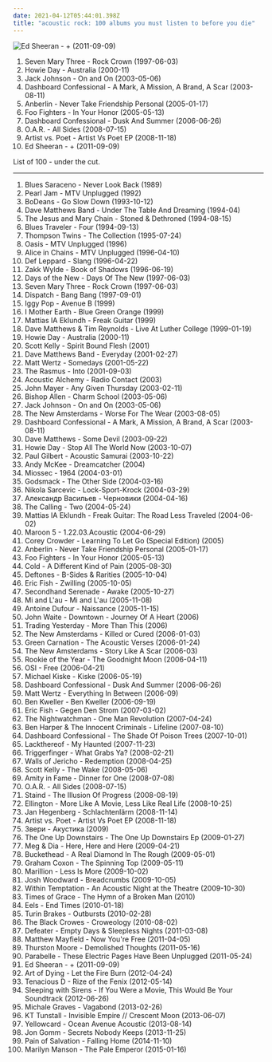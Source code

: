 ```yaml
---
date: 2021-04-12T05:44:01.398Z
title: "acoustic rock: 100 albums you must listen to before you die"
---
```

![Ed Sheeran - + (2011-09-09)](http://coverartarchive.org/release/94ad3a58-a1cc-46a3-acf4-9cb6c1d6f032/16111056293-500.jpg "Ed Sheeran - + (2011-09-09)")
<ol class="albums">
<li data-cover="http://coverartarchive.org/release/e6daf7b2-c04b-41d5-9871-cfc32d649f04/25289789287-500.jpg" data-tags="acoustic rock" role="button">Seven Mary Three - Rock Crown (1997-06-03)</li>
<li data-cover="http://coverartarchive.org/release/69cae4c7-34f1-4dbe-8f61-2ac156a93d90/26608639903-500.jpg" data-tags="acoustic" role="button">Howie Day - Australia (2000-11)</li>
<li data-cover="http://coverartarchive.org/release/972a10fd-c0b7-47c4-9c72-267a8e6aec38/23562352835-500.jpg" data-tags="acoustic, jack johnson" role="button">Jack Johnson - On and On (2003-05-06)</li>
<li data-cover="http://coverartarchive.org/release/a286be17-96f0-3dee-9c66-d8972a04d4e9/1742724035-500.jpg" data-tags="emo" role="button">Dashboard Confessional - A Mark, A Mission, A Brand, A Scar (2003-08-11)</li>
<li data-cover="http://coverartarchive.org/release/0158574e-e762-4a5f-a927-ad925172605d/17944620848-500.jpg" data-tags="alternative rock" role="button">Anberlin - Never Take Friendship Personal (2005-01-17)</li>
<li data-cover="http://coverartarchive.org/release/1f1a4299-a7e9-4f05-b498-082b6c73a305/6140213160-500.jpg" data-tags="alternative rock, rock" role="button">Foo Fighters - In Your Honor (2005-05-13)</li>
<li data-cover="https://img.discogs.com/QPMnXIE11R-Bfg_UmDD19W68Udc=/fit-in/500x500/filters:strip_icc():format(jpeg):mode_rgb():quality(90)/discogs-images/R-1288391-1206675152.jpeg.jpg" data-tags="emo" role="button">Dashboard Confessional - Dusk And Summer (2006-06-26)</li>
<li data-cover="http://coverartarchive.org/release/40deb0a4-3db1-4b30-9810-1af66cfb6804/6415586221-500.jpg" data-tags="indie, rock, alternative, alternative rock, indie rock, acoustic, acoustic rock" role="button">O.A.R. - All Sides (2008-07-15)</li>
<li data-cover="http://coverartarchive.org/release/3cc04595-5572-44bd-86d1-f49b1bcd60c3/15528819341-500.jpg" data-tags="pop punk, powerpop, acoustic rock, emo pop" role="button">Artist vs. Poet - Artist Vs Poet EP (2008-11-18)</li>
<li data-cover="http://coverartarchive.org/release/94ad3a58-a1cc-46a3-acf4-9cb6c1d6f032/16111056293-500.jpg" data-tags="pop, british, acoustic, ed sheeran" role="button">Ed Sheeran - + (2011-09-09)</li>
</ol>
List of 100 - under the cut.
<!-- more -->

_________________

<ol class="albums">
<li data-cover="http://coverartarchive.org/release/b231929d-60f7-4768-b60b-2130b23447ce/9166547195-500.jpg" data-tags="instrumental, acoustic, acoustic rock, funk rock, progressive funk rock, acoustic funk rock" role="button">
Blues Saraceno - Never Look Back (1989)
</li>
<li data-cover="http://coverartarchive.org/release/00430071-491d-4ca3-a61e-634cbc483021/13220151098-500.jpg" data-tags="rock, grunge, pearl jam" role="button">
Pearl Jam - MTV Unplugged (1992)
</li>
<li data-cover="https://img.discogs.com/0f36ac86c54fe502a205affaefeae52f092904f2/images/spacer.gif" data-tags="indie, rock, alternative, alternative rock, male vocalists, acoustic rock, pop-rock, wisconsin" role="button">
BoDeans - Go Slow Down (1993-10-12)
</li>
<li data-cover="http://coverartarchive.org/release/5e5a4cd5-43d1-3b78-a535-272f97c015c9/14327361700-500.jpg" data-tags="rock, 90s" role="button">
Dave Matthews Band - Under The Table And Dreaming (1994-04)
</li>
<li data-cover="http://coverartarchive.org/release/f88fc890-37ac-32bd-94b8-161ea3ba7a84/3300054555-500.jpg" data-tags="90s" role="button">
The Jesus and Mary Chain - Stoned & Dethroned (1994-08-15)
</li>
<li data-cover="http://coverartarchive.org/release/365f2bc6-b56c-460c-9ce9-cde7bb27e46d/10858606127-500.jpg" data-tags="rock, blues, classic rock" role="button">
Blues Traveler - Four (1994-09-13)
</li>
<li data-cover="https://img.discogs.com/gl9R7xYmBfXn2z7JvUsKGnpTV-Y=/fit-in/336x600/filters:strip_icc():format(jpeg):mode_rgb():quality(90)/discogs-images/R-3583601-1336228121.jpeg.jpg" data-tags="80s, new wave" role="button">
Thompson Twins - The Collection (1995-07-24)
</li>
<li data-cover="http://coverartarchive.org/release/6b80a118-bad7-4bf9-af7c-d53203976c0d/10804244112-500.jpg" data-tags="unplugged, britpop" role="button">
Oasis - MTV Unplugged (1996)
</li>
<li data-cover="http://coverartarchive.org/release/0e3ef21b-12b7-4fa2-b430-f3579391e41e/1623290216-500.jpg" data-tags="grunge, acoustic" role="button">
Alice in Chains - MTV Unplugged (1996-04-10)
</li>
<li data-cover="https://img.discogs.com/7RCcHynOA7WXEmUYPVJ1rj_q298=/fit-in/600x600/filters:strip_icc():format(jpeg):mode_rgb():quality(90)/discogs-images/R-5878263-1571737243-8000.jpeg.jpg" data-tags="hard rock, rock" role="button">
Def Leppard - Slang (1996-04-22)
</li>
<li data-cover="http://coverartarchive.org/release/7533b1fc-d328-4ee5-8b50-bbf4c3edb6ed/9020709713-500.jpg" data-tags="southern rock, rock" role="button">
Zakk Wylde - Book of Shadows (1996-06-19)
</li>
<li data-cover="http://coverartarchive.org/release/8843d2b4-f584-46a4-9c3c-f082b7eb39c4/9233096986-500.jpg" data-tags="grunge, 90s, rock, alternative" role="button">
Days of the New - Days Of The New (1997-06-03)
</li>
<li data-cover="http://coverartarchive.org/release/e6daf7b2-c04b-41d5-9871-cfc32d649f04/25289789287-500.jpg" data-tags="acoustic rock" role="button">
Seven Mary Three - Rock Crown (1997-06-03)
</li>
<li data-cover="https://img.discogs.com/5gxQ1LoQeHr3HEeoJBkNEdrp8Vo=/fit-in/600x592/filters:strip_icc():format(jpeg):mode_rgb():quality(90)/discogs-images/R-1373145-1572188842-7674.jpeg.jpg" data-tags="dispatch, rock" role="button">
Dispatch - Bang Bang (1997-09-01)
</li>
<li data-cover="http://coverartarchive.org/release/9c7c32e8-6d76-3f69-b11f-bfd372d61d15/16221871650-500.jpg" data-tags="90s" role="button">
Iggy Pop - Avenue B (1999)
</li>
<li data-cover="http://coverartarchive.org/release/84c895ec-2999-46ad-b23d-2d288ed83462/15467702597-500.jpg" data-tags="electronica, jazz, rock, alternative, alternative rock, experimental, hard rock, progressive rock, pop rock, acoustic, fusion, world, funk metal, funk, latin, blues, progressive, blues rock, acoustic rock, funk rock, progressive alternative metal, progressive alternative rock, progressive funk rock, alternative funk rock, acoustic funk rock, progressive funk metal, progressive ambient rock, acoustic pop rock, acoustic folk rock, acoustic folk fusion, blues funk rock" role="button">
I Mother Earth - Blue Green Orange (1999)
</li>
<li data-cover="http://coverartarchive.org/release/d6354a58-b74d-4265-a92c-beb56dd6c9fd/17872685538-500.jpg" data-tags="rock, guitar virtuoso, progressive alternative metal, progressive jazz fusion metal, progressive alternative rock" role="button">
Mattias IA Eklundh - Freak Guitar (1999)
</li>
<li data-cover="http://coverartarchive.org/release/79e912db-4f71-4fcb-b5be-aced98234ed3/23716283658-500.jpg" data-tags="acoustic" role="button">
Dave Matthews & Tim Reynolds - Live At Luther College (1999-01-19)
</li>
<li data-cover="http://coverartarchive.org/release/69cae4c7-34f1-4dbe-8f61-2ac156a93d90/26608639903-500.jpg" data-tags="acoustic" role="button">
Howie Day - Australia (2000-11)
</li>
<li data-cover="https://img.discogs.com/_2fNihy_mZagH7hITc9lpHBkUCw=/fit-in/600x530/filters:strip_icc():format(jpeg):mode_rgb():quality(90)/discogs-images/R-385035-1252045936.jpeg.jpg" data-tags="acoustic rock, holes" role="button">
Scott Kelly - Spirit Bound Flesh (2001)
</li>
<li data-cover="http://coverartarchive.org/release/d408943f-fa02-4ddd-beac-8b575ba6777a/16967352324-500.jpg" data-tags="rock" role="button">
Dave Matthews Band - Everyday (2001-02-27)
</li>
<li data-cover="https://img.discogs.com/7OtfPkokhzaL0As606HZ1p3f3Bk=/fit-in/600x600/filters:strip_icc():format(jpeg):mode_rgb():quality(90)/discogs-images/R-11892054-1524238820-6548.jpeg.jpg" data-tags="alternative, acoustic rock, matt wertz" role="button">
Matt Wertz - Somedays (2001-05-22)
</li>
<li data-cover="http://coverartarchive.org/release/3f8d05d8-721c-4f02-bafe-8e7a86ba8490/10976525258-500.jpg" data-tags="rock, finnish" role="button">
The Rasmus - Into (2001-09-03)
</li>
<li data-cover="http://coverartarchive.org/release/de812847-9d15-403c-bca3-565ee0251010/6571257629-500.jpg" data-tags="smooth jazz" role="button">
Acoustic Alchemy - Radio Contact (2003)
</li>
<li data-cover="http://coverartarchive.org/release/2c4ec6a6-6e09-43b8-9ee2-26e190e1df92/7594164957-500.jpg" data-tags="soft rock, acoustic, live, john mayer" role="button">
John Mayer - Any Given Thursday (2003-02-11)
</li>
<li data-cover="http://coverartarchive.org/release/50c190da-8631-4111-91a7-562c59f116c0/23188485481-500.jpg" data-tags="indie rock" role="button">
Bishop Allen - Charm School (2003-05-06)
</li>
<li data-cover="http://coverartarchive.org/release/972a10fd-c0b7-47c4-9c72-267a8e6aec38/23562352835-500.jpg" data-tags="acoustic, jack johnson" role="button">
Jack Johnson - On and On (2003-05-06)
</li>
<li data-cover="http://coverartarchive.org/release/500df1c4-f8a1-464c-a0b5-d01284922e4f/15801150787-500.jpg" data-tags="indie rock" role="button">
The New Amsterdams - Worse For The Wear (2003-08-05)
</li>
<li data-cover="http://coverartarchive.org/release/a286be17-96f0-3dee-9c66-d8972a04d4e9/1742724035-500.jpg" data-tags="emo" role="button">
Dashboard Confessional - A Mark, A Mission, A Brand, A Scar (2003-08-11)
</li>
<li data-cover="https://img.discogs.com/F5rcyw3h2tBp5UcO18hh3z5fYYs=/fit-in/600x604/filters:strip_icc():format(jpeg):mode_rgb():quality(90)/discogs-images/R-8615478-1465192295-8925.jpeg.jpg" data-tags="rock" role="button">
Dave Matthews - Some Devil (2003-09-22)
</li>
<li data-cover="http://coverartarchive.org/release/2d9065e5-de47-43ff-865f-42c110e7b6f6/6247631110-500.jpg" data-tags="singer-songwriter, acoustic" role="button">
Howie Day - Stop All The World Now (2003-10-07)
</li>
<li data-cover="https://img.discogs.com/XKWqSZuUg0EhbDJlzg9F7UBtPjc=/fit-in/600x600/filters:strip_icc():format(jpeg):mode_rgb():quality(90)/discogs-images/R-4264430-1360108280-6103.jpeg.jpg" data-tags="acoustic, acoustic rock, got it, poul gilbert" role="button">
Paul Gilbert - Acoustic Samurai (2003-10-22)
</li>
<li data-cover="http://coverartarchive.org/release/76246305-0500-3105-a779-3a494105b65f/22592489423-500.jpg" data-tags="acoustic, acoustic guitar, andy mckee, instrumental" role="button">
Andy McKee - Dreamcatcher (2004)
</li>
<li data-cover="http://coverartarchive.org/release/3194a7cc-fc92-3182-bd73-e1b23fa54ff9/3625624015-500.jpg" data-tags="french, chanson, pop, singer-songwriter, acoustic rock, francais, francophone, france, happiness, french happiness" role="button">
Miossec - 1964 (2004-03-01)
</li>
<li data-cover="http://coverartarchive.org/release/db367585-903f-4e9b-94f9-02093795dc2f/14971932845-500.jpg" data-tags="acoustic" role="button">
Godsmack - The Other Side (2004-03-16)
</li>
<li data-cover="http://coverartarchive.org/release/29accc2d-1e6e-44b3-8c64-af314bb160ba/14041678210-500.jpg" data-tags="singer-songwriter, acoustic, swedish" role="button">
Nikola Sarcevic - Lock-Sport-Krock (2004-03-29)
</li>
<li data-cover="http://coverartarchive.org/release/74358c59-6b61-49c7-b29a-a864bac0c21d/3409386947-500.jpg" data-tags="home-sweet-homeland" role="button">
Александр Васильев - Черновики (2004-04-16)
</li>
<li data-cover="http://coverartarchive.org/release/1c44f484-d4de-348a-9df9-06de6e6d2c2b/5679624370-500.jpg" data-tags="rock, alternative, alternative rock, pop rock" role="button">
The Calling - Two (2004-05-24)
</li>
<li data-cover="https://img.discogs.com/uvwRSOdqN8oOhhPa6Pon_JBFoqw=/fit-in/350x352/filters:strip_icc():format(jpeg):mode_rgb():quality(90)/discogs-images/R-2040200-1260235214.jpeg.jpg" data-tags="guitar, instrumental guitar" role="button">
Mattias IA Eklundh - Freak Guitar: The Road Less Traveled (2004-06-02)
</li>
<li data-cover="http://coverartarchive.org/release/0982a80d-b63b-339c-9bb3-16799e5efb50/1724551044-500.jpg" data-tags="maroon 5, rock" role="button">
Maroon 5 - 1.22.03.Acoustic (2004-06-29)
</li>
<li data-cover="https://img.discogs.com/iFZs_sDOoXqBL_sqVURHqhwfJAE=/fit-in/600x596/filters:strip_icc():format(jpeg):mode_rgb():quality(90)/discogs-images/R-9310356-1478371041-2946.jpeg.jpg" data-tags="pop, singer-songwriter, pop rock, acoustic, mellow, mellow rock, acoustic rock, rock pop" role="button">
Corey Crowder - Learning To Let Go (Special Edition) (2005)
</li>
<li data-cover="http://coverartarchive.org/release/0158574e-e762-4a5f-a927-ad925172605d/17944620848-500.jpg" data-tags="alternative rock" role="button">
Anberlin - Never Take Friendship Personal (2005-01-17)
</li>
<li data-cover="http://coverartarchive.org/release/1f1a4299-a7e9-4f05-b498-082b6c73a305/6140213160-500.jpg" data-tags="alternative rock, rock" role="button">
Foo Fighters - In Your Honor (2005-05-13)
</li>
<li data-cover="http://coverartarchive.org/release/555e77a9-ee30-47c4-bd7d-e8954c22a044/4227861682-500.jpg" data-tags="rock, alternative rock, cold" role="button">
Cold - A Different Kind of Pain (2005-08-30)
</li>
<li data-cover="http://coverartarchive.org/release/47d3278d-9508-47be-bbb0-2ca01ded76a4/1072873279-500.jpg" data-tags="alternative metal, alternative rock" role="button">
Deftones - B-Sides & Rarities (2005-10-04)
</li>
<li data-cover="http://coverartarchive.org/release/6deda132-b533-48c6-8764-d52f8dade1eb/8034427641-500.jpg" data-tags="metal, folk metal, folk rock, german, acoustic rock, eric fish" role="button">
Eric Fish - Zwilling (2005-10-05)
</li>
<li data-cover="http://coverartarchive.org/release/15a9cca2-cd9e-4aac-9828-b85f184b1f84/24240958685-500.jpg" data-tags="acoustic, emo" role="button">
Secondhand Serenade - Awake (2005-10-27)
</li>
<li data-cover="http://coverartarchive.org/release/f548015f-b13c-449f-b304-c9e9492df7a6/16525046871-500.jpg" data-tags="folk" role="button">
Mi and L'au - Mi and L'au (2005-11-08)
</li>
<li data-cover="http://coverartarchive.org/release/9593b483-c169-4671-9ecf-3dcc5859a847/26056764781-500.jpg" data-tags="guitar, acoustic rock, acoustic guitar, accoustic guitar, pixies palace, 2nd worst cover ever" role="button">
Antoine Dufour - Naissance (2005-11-15)
</li>
<li data-cover="http://coverartarchive.org/release/b5db2710-6ab3-4936-8763-76aa6cedfca8/4587989201-500.jpg" data-tags="rock, instrumental, alternative, alternative rock, acoustic, soft rock, acoustic rock, lyrical, alternative soft rock, alternate mix, soft acoustic rock" role="button">
John Waite - Downtown - Journey Of A Heart (2006)
</li>
<li data-cover="http://coverartarchive.org/release/780d907d-ff5b-4738-b6a4-dac0b70f759a/6046958479-500.jpg" data-tags="rock, alternative, alternative rock, acoustic" role="button">
Trading Yesterday - More Than This (2006)
</li>
<li data-cover="https://img.discogs.com/1Qw8w4S56Z209JKSkoOU5GfDBOE=/fit-in/600x596/filters:strip_icc():format(jpeg):mode_rgb():quality(90)/discogs-images/R-3264908-1371676917-4946.jpeg.jpg" data-tags="indie rock" role="button">
The New Amsterdams - Killed or Cured (2006-01-03)
</li>
<li data-cover="http://coverartarchive.org/release/7df49ccd-3a84-4424-8ffa-07f660ba4865/10866678503-500.jpg" data-tags="acoustic, progressive rock" role="button">
Green Carnation - The Acoustic Verses (2006-01-24)
</li>
<li data-cover="https://img.discogs.com/NNPyahSxPvcpMhtifWocUMMESsE=/fit-in/600x600/filters:strip_icc():format(jpeg):mode_rgb():quality(90)/discogs-images/R-1027341-1355764748-6870.jpeg.jpg" data-tags="indie" role="button">
The New Amsterdams - Story Like A Scar (2006-03)
</li>
<li data-cover="https://img.discogs.com/N7pXutkmWaprRKwYS6YZp5bZoPY=/fit-in/600x592/filters:strip_icc():format(jpeg):mode_rgb():quality(90)/discogs-images/R-3747982-1471215818-2443.jpeg.jpg" data-tags="indie, rock, emo, indie rock, acoustic, acoustic rock, jay-z, glory, sun and moon and stars and outer space, rookie album, stephkicks" role="button">
Rookie of the Year - The Goodnight Moon (2006-04-11)
</li>
<li data-cover="http://coverartarchive.org/release/0033c9f5-c32a-32ea-a726-664c99d06347/22510847182-500.jpg" data-tags="progressive rock" role="button">
OSI - Free (2006-04-21)
</li>
<li data-cover="https://img.discogs.com/pYTR7-zIEdrT_KshdFrNK0odtMw=/fit-in/600x595/filters:strip_icc():format(jpeg):mode_rgb():quality(90)/discogs-images/R-3502835-1334126027.jpeg.jpg" data-tags="rock, power metal, melodic metal" role="button">
Michael Kiske - Kiske (2006-05-19)
</li>
<li data-cover="https://img.discogs.com/QPMnXIE11R-Bfg_UmDD19W68Udc=/fit-in/500x500/filters:strip_icc():format(jpeg):mode_rgb():quality(90)/discogs-images/R-1288391-1206675152.jpeg.jpg" data-tags="emo" role="button">
Dashboard Confessional - Dusk And Summer (2006-06-26)
</li>
<li data-cover="https://img.discogs.com/a1OBvTYoCFbw_84lBwrL0KuLrMY=/fit-in/595x600/filters:strip_icc():format(jpeg):mode_rgb():quality(90)/discogs-images/R-1170081-1197938272.jpeg.jpg" data-tags="matt wertz, singer-songwriter" role="button">
Matt Wertz - Everything In Between (2006-09)
</li>
<li data-cover="https://img.discogs.com/a9-NuRnMchaB4Nxk4oZYnJdkC6o=/fit-in/599x589/filters:strip_icc():format(jpeg):mode_rgb():quality(90)/discogs-images/R-3393470-1328660443.jpeg.jpg" data-tags="indie, rock, indie rock, singer-songwriter" role="button">
Ben Kweller - Ben Kweller (2006-09-19)
</li>
<li data-cover="http://coverartarchive.org/release/c0191d14-c854-4dbb-b840-56556950c21c/8034418226-500.jpg" data-tags="acoustic rock" role="button">
Eric Fish - Gegen Den Strom (2007-03-02)
</li>
<li data-cover="https://img.discogs.com/uP7OSNvHPtEOToQTXuZU0PGJyAM=/fit-in/600x600/filters:strip_icc():format(jpeg):mode_rgb():quality(90)/discogs-images/R-963312-1475914392-4721.jpeg.jpg" data-tags="folk rock" role="button">
The Nightwatchman - One Man Revolution (2007-04-24)
</li>
<li data-cover="https://img.discogs.com/Wq5CmmJTvdFJFRZyR9wVwfbyuEQ=/fit-in/600x535/filters:strip_icc():format(jpeg):mode_rgb():quality(90)/discogs-images/R-2077383-1262695007.jpeg.jpg" data-tags="acoustic" role="button">
Ben Harper & The Innocent Criminals - Lifeline (2007-08-10)
</li>
<li data-cover="https://img.discogs.com/WOF7raIoLouZaJKqPANneAjx6o8=/fit-in/500x500/filters:strip_icc():format(jpeg):mode_rgb():quality(90)/discogs-images/R-3999652-1351882712-6546.jpeg.jpg" data-tags="acoustic" role="button">
Dashboard Confessional - The Shade Of Poison Trees (2007-10-01)
</li>
<li data-cover="https://img.discogs.com/zjZZx5qQnZzdUI2Bfy9j6_Cg4Ak=/fit-in/300x301/filters:strip_icc():format(jpeg):mode_rgb():quality(90)/discogs-images/R-2465176-1285550347.jpeg.jpg" data-tags="acoustic rock" role="button">
Lackthereof - My Haunted (2007-11-23)
</li>
<li data-cover="http://coverartarchive.org/release/b8170210-335b-4f9f-90a9-08d21a674112/3292008272-500.jpg" data-tags="classic rock, indie, pop, alternative, singer-songwriter, acoustic, acoustic rock, excelsior, universal music" role="button">
Triggerfinger - What Grabs Ya? (2008-02-21)
</li>
<li data-cover="https://img.discogs.com/2rWRk9LlxAxdTHGFCpRYYeijd7Y=/fit-in/600x594/filters:strip_icc():format(jpeg):mode_rgb():quality(90)/discogs-images/R-1321199-1571979567-9911.jpeg.jpg" data-tags="metalcore, hard rock, acoustic rock" role="button">
Walls of Jericho - Redemption (2008-04-25)
</li>
<li data-cover="https://img.discogs.com/5U7qAvvGlmw2litqZ-jg55aRuTY=/fit-in/555x489/filters:strip_icc():format(jpeg):mode_rgb():quality(90)/discogs-images/R-1317860-1224905563.jpeg.jpg" data-tags="songwriter" role="button">
Scott Kelly - The Wake (2008-05-06)
</li>
<li data-cover="http://coverartarchive.org/release/53f38bee-03ce-40b0-bfad-e349415c88dd/1149232883-500.jpg" data-tags="acoustic rock" role="button">
Amity in Fame - Dinner for One (2008-07-08)
</li>
<li data-cover="http://coverartarchive.org/release/40deb0a4-3db1-4b30-9810-1af66cfb6804/6415586221-500.jpg" data-tags="indie, rock, alternative, alternative rock, indie rock, acoustic, acoustic rock" role="button">
O.A.R. - All Sides (2008-07-15)
</li>
<li data-cover="http://coverartarchive.org/release/3f3f627c-bee0-4b0b-a06f-76ffb13999a6/1075906105-500.jpg" data-tags="alternative rock" role="button">
Staind - The Illusion Of Progress (2008-08-19)
</li>
<li data-cover="https://img.discogs.com/99ihvPAoOHKRp-DkxsvB-ziD_vE=/fit-in/198x200/filters:strip_icc():format(jpeg):mode_rgb():quality(90)/discogs-images/R-12945849-1545074999-8479.jpeg.jpg" data-tags="indie rock, pop rock, acoustic rock" role="button">
Ellington - More Like A Movie, Less Like Real Life (2008-10-25)
</li>
<li data-cover="http://coverartarchive.org/release/4a74176c-d4e4-4dc0-b3a5-3b35ceaa7a61/5388309953-500.jpg" data-tags="rock, singer-songwriter, acoustic, german, acoustic rock, game music, gamer music" role="button">
Jan Hegenberg - Schlachtenlärm (2008-11-14)
</li>
<li data-cover="http://coverartarchive.org/release/3cc04595-5572-44bd-86d1-f49b1bcd60c3/15528819341-500.jpg" data-tags="pop punk, powerpop, acoustic rock, emo pop" role="button">
Artist vs. Poet - Artist Vs Poet EP (2008-11-18)
</li>
<li data-cover="http://coverartarchive.org/release/3ab8d8cd-3896-45e4-a8c3-01605de21209/2356307189-500.jpg" data-tags="rock, acoustic rock, pop-rock, russian rock" role="button">
Звери - Акустика (2009)
</li>
<li data-cover="http://coverartarchive.org/release/f31d8540-2e73-435a-8855-5f8e1f633fc6/11375917391-500.jpg" data-tags="math rock, indie rock, acoustic rock, midwest emo" role="button">
The One Up Downstairs - The One Up Downstairs Ep (2009-01-27)
</li>
<li data-cover="https://img.discogs.com/e5X8Ak1Bl7nggK8EuLroLJfyjXo=/fit-in/600x594/filters:strip_icc():format(jpeg):mode_rgb():quality(90)/discogs-images/R-2955007-1476646501-4310.jpeg.jpg" data-tags="indie pop, indie rock, pop punk, folk rock, acoustic rock, emo pop" role="button">
Meg & Dia - Here, Here and Here (2009-04-21)
</li>
<li data-cover="http://coverartarchive.org/release/39504ed9-0946-44d0-94ed-d30d0e18a02e/12573005881-500.jpg" data-tags="instrumental, chillout, experimental, progressive rock" role="button">
Buckethead - A Real Diamond In The Rough (2009-05-01)
</li>
<li data-cover="http://coverartarchive.org/release/9d98f315-b871-4d03-95fb-5d80077a6f9f/27971130448-500.jpg" data-tags="folk" role="button">
Graham Coxon - The Spinning Top (2009-05-11)
</li>
<li data-cover="http://coverartarchive.org/release/9dec4253-17fc-36d9-b1ff-850ac5ba6baf/10497426209-500.jpg" data-tags="progressive rock" role="button">
Marillion - Less Is More (2009-10-02)
</li>
<li data-cover="http://coverartarchive.org/release/694bee0d-ad65-4e31-a40e-6ecd60d9e2b9/1202785410-500.jpg" data-tags="pop, rock, experimental, hard rock, pop rock, acoustic, 00s, acoustic rock, josh woodward" role="button">
Josh Woodward - Breadcrumbs (2009-10-05)
</li>
<li data-cover="http://coverartarchive.org/release/49f428de-3c35-3e20-8141-03d67aa2db2a/4050463336-500.jpg" data-tags="metal, acoustic, symphonic metal" role="button">
Within Temptation - An Acoustic Night at the Theatre (2009-10-30)
</li>
<li data-cover="http://coverartarchive.org/release/36344efe-8805-4e8d-b5f9-fef31aa39f02/8360822222-500.jpg" data-tags="metalcore" role="button">
Times of Grace - The Hymn of a Broken Man (2010)
</li>
<li data-cover="https://img.discogs.com/Cch9xq_xdq47XQEUgMJ3X_476Ns=/fit-in/600x538/filters:strip_icc():format(jpeg):mode_rgb():quality(90)/discogs-images/R-3616085-1337508814-3772.jpeg.jpg" data-tags="indie, rock" role="button">
Eels - End Times (2010-01-18)
</li>
<li data-cover="http://coverartarchive.org/release/5cd81ac8-3691-4110-b48e-4b92f870aec8/11835530996-500.jpg" data-tags="indie rock, acoustic rock, album" role="button">
Turin Brakes - Outbursts (2010-02-28)
</li>
<li data-cover="http://coverartarchive.org/release/4a71c547-1757-4695-8d15-be0a59ab096c/27339835378-500.jpg" data-tags="classic rock, acoustic, blues rock, southern rock" role="button">
The Black Crowes - Croweology (2010-08-02)
</li>
<li data-cover="http://coverartarchive.org/release/8b7be6b5-5c0f-40f0-8db2-140d0ee635be/4766286256-500.jpg" data-tags="hardcore" role="button">
Defeater - Empty Days & Sleepless Nights (2011-03-08)
</li>
<li data-cover="https://img.discogs.com/XzbVs5C13ciRPh7px1-ICDHvVYw=/fit-in/400x400/filters:strip_icc():format(jpeg):mode_rgb():quality(90)/discogs-images/R-5186801-1394404407-8695.jpeg.jpg" data-tags="rock" role="button">
Matthew Mayfield - Now You're Free (2011-04-05)
</li>
<li data-cover="https://img.discogs.com/tFUUHU1HSp59vZwf1e1hgGAeV1c=/fit-in/600x600/filters:strip_icc():format(jpeg):mode_rgb():quality(90)/discogs-images/R-2888359-1306884250.jpeg.jpg" data-tags="acoustic, indie, post-punk" role="button">
Thurston Moore - Demolished Thoughts (2011-05-16)
</li>
<li data-cover="https://img.discogs.com/XtK6USC-QI8R-N2uN-flDa4OHPg=/fit-in/500x500/filters:strip_icc():format(jpeg):mode_rgb():quality(90)/discogs-images/R-8971115-1495528637-4070.jpeg.jpg" data-tags="rock, alternative, acoustic, acoustic rock" role="button">
Parabelle - These Electric Pages Have Been Unplugged (2011-05-24)
</li>
<li data-cover="http://coverartarchive.org/release/94ad3a58-a1cc-46a3-acf4-9cb6c1d6f032/16111056293-500.jpg" data-tags="pop, british, acoustic, ed sheeran" role="button">
Ed Sheeran - + (2011-09-09)
</li>
<li data-cover="http://coverartarchive.org/release/a02148a5-a843-46f2-aada-c242a9cef892/6782617439-500.jpg" data-tags="alternative rock, acoustic, acoustic rock" role="button">
Art of Dying - Let the Fire Burn (2012-04-24)
</li>
<li data-cover="http://coverartarchive.org/release/f127f560-c021-49e6-992c-be629566f025/948429328-500.jpg" data-tags="rock, hard rock" role="button">
Tenacious D - Rize of the Fenix (2012-05-14)
</li>
<li data-cover="http://coverartarchive.org/release/8b9745c0-7729-4d2d-805e-836d136074bb/1258644423-500.jpg" data-tags="acoustic" role="button">
Sleeping with Sirens - If You Were a Movie, This Would Be Your Soundtrack (2012-06-26)
</li>
<li data-cover="https://img.discogs.com/ebFvvHMxTwxXykCPIq5RYGx6P68=/fit-in/250x250/filters:strip_icc():format(jpeg):mode_rgb():quality(90)/discogs-images/R-4307318-1361303243-7616.jpeg.jpg" data-tags="alternative rock, acoustic rock" role="button">
Michale Graves - Vagabond (2013-02-26)
</li>
<li data-cover="http://coverartarchive.org/release/794b5b23-1a5c-48b5-b93a-b4d0c9f3059c/10140495411-500.jpg" data-tags="alternative, folk, acoustic rock" role="button">
KT Tunstall - Invisible Empire // Crescent Moon (2013-06-07)
</li>
<li data-cover="https://img.discogs.com/wb5pZgEuJLCdByvDcDqX4tZaTtg=/fit-in/600x600/filters:strip_icc():format(jpeg):mode_rgb():quality(90)/discogs-images/R-4863218-1377813849-7093.jpeg.jpg" data-tags="pop rock, acoustic rock" role="button">
Yellowcard - Ocean Avenue Acoustic (2013-08-14)
</li>
<li data-cover="http://coverartarchive.org/release/285a28a8-0365-4a72-984e-21eb63917173/6804862595-500.jpg" data-tags="acoustic rock" role="button">
Jon Gomm - Secrets Nobody Keeps (2013-11-25)
</li>
<li data-cover="http://coverartarchive.org/release/a66eeee9-f6bf-4b21-af50-40e93064decb/18376863262-500.jpg" data-tags="progressive rock" role="button">
Pain of Salvation - Falling Home (2014-11-10)
</li>
<li data-cover="http://coverartarchive.org/release/2fe0a7ce-6876-44a6-b966-6f5fe466473b/9837934274-500.jpg" data-tags="alternative rock, hard rock, rock, blues rock" role="button">
Marilyn Manson - The Pale Emperor (2015-01-16)
</li>
</ol>